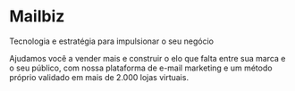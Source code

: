 # Mailbiz

Tecnologia e estratégia para impulsionar o seu negócio

Ajudamos você a vender mais e construir o elo que falta entre sua marca e o seu público, com nossa plataforma de e-mail marketing e um método próprio validado em mais de 2.000 lojas virtuais.
